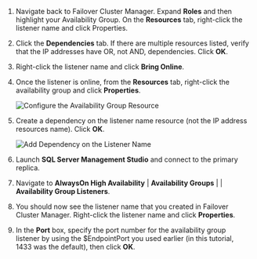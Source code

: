 1. Navigate back to Failover Cluster Manager.  Expand **Roles** and then highlight your Availability Group.  On the **Resources** tab, right-click the listener name and click Properties.

1. Click the **Dependencies** tab. If there are multiple resources listed, verify that the IP addresses have OR, not AND, dependencies.  Click **OK**.

1. Right-click the listener name and click **Bring Online**.

1. Once the listener is online, from the **Resources** tab, right-click the availability group and click **Properties**.

    ![Configure the Availability Group Resource](./media/virtual-machines-sql-server-configure-alwayson-availability-group-listener/IC678772.gif)

1. Create a dependency on the listener name resource (not the IP address resources name). Click **OK**.

    ![Add Dependency on the Listener Name](./media/virtual-machines-sql-server-configure-alwayson-availability-group-listener/IC678773.gif)

1. Launch **SQL Server Management Studio** and connect to the primary replica.

1. Navigate to **AlwaysOn High Availability** | **Availability Groups** | **<AvailabilityGroupName>** | **Availability Group Listeners**. 

3. You should now see the listener name that you created in Failover Cluster Manager. Right-click the listener name and click **Properties**.

1. In the **Port** box, specify the port number for the availability group listener by using the $EndpointPort you used earlier (in this tutorial, 1433 was the default), then click **OK**.


